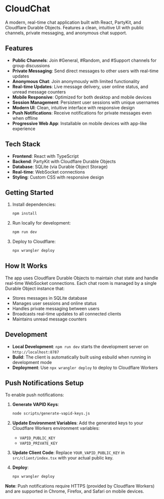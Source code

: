 # CloudChat

A modern, real-time chat application built with React, PartyKit, and Cloudflare Durable Objects. Features a clean, intuitive UI with public channels, private messaging, and anonymous chat support.

## Features

- **Public Channels**: Join #General, #Random, and #Support channels for group discussions
- **Private Messaging**: Send direct messages to other users with real-time updates
- **Anonymous Chat**: Join anonymously with limited functionality
- **Real-time Updates**: Live message delivery, user online status, and unread message counters
- **Mobile Responsive**: Optimized for both desktop and mobile devices
- **Session Management**: Persistent user sessions with unique usernames
- **Modern UI**: Clean, intuitive interface with responsive design
- **Push Notifications**: Receive notifications for private messages even when offline
- **Progressive Web App**: Installable on mobile devices with app-like experience

## Tech Stack

- **Frontend**: React with TypeScript
- **Backend**: PartyKit with Cloudflare Durable Objects
- **Database**: SQLite (via Durable Object Storage)
- **Real-time**: WebSocket connections
- **Styling**: Custom CSS with responsive design

## Getting Started

1. Install dependencies:
   ```bash
   npm install
   ```

2. Run locally for development:
   ```bash
   npm run dev
   ```

3. Deploy to Cloudflare:
   ```bash
   npx wrangler deploy
   ```

## How It Works

The app uses Cloudflare Durable Objects to maintain chat state and handle real-time WebSocket connections. Each chat room is managed by a single Durable Object instance that:

- Stores messages in SQLite database
- Manages user sessions and online status
- Handles private messaging between users
- Broadcasts real-time updates to all connected clients
- Maintains unread message counters

## Development

- **Local Development**: `npm run dev` starts the development server on `http://localhost:8787`
- **Build**: The client is automatically built using esbuild when running in development mode
- **Deployment**: Use `npx wrangler deploy` to deploy to Cloudflare Workers

## Push Notifications Setup

To enable push notifications:

1. **Generate VAPID Keys**:
   ```bash
   node scripts/generate-vapid-keys.js
   ```

2. **Update Environment Variables**:
   Add the generated keys to your Cloudflare Workers environment variables:
   - `VAPID_PUBLIC_KEY`
   - `VAPID_PRIVATE_KEY`

3. **Update Client Code**:
   Replace `YOUR_VAPID_PUBLIC_KEY` in `src/client/index.tsx` with your actual public key.

4. **Deploy**:
   ```bash
   npx wrangler deploy
   ```

**Note**: Push notifications require HTTPS (provided by Cloudflare Workers) and are supported in Chrome, Firefox, and Safari on mobile devices.
